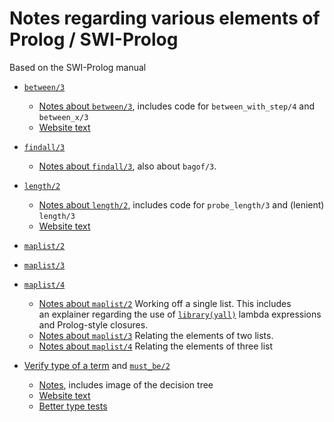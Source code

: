 # Notes regarding various elements of Prolog / SWI-Prolog

Based on the SWI-Prolog manual

- [`between/3`](https://eu.swi-prolog.org/pldoc/doc_for?object=between/3)
   - [Notes about `between/3`](about_between/), includes code for `between_with_step/4` and `between_x/3` 
   - [Website text](about_between/webmanualtxt/between.txt)

- [`findall/3`](https://eu.swi-prolog.org/pldoc/doc_for?object=findall/3)
   - [Notes about `findall/3`](about_findall/), also about `bagof/3`.

- [`length/2`](https://eu.swi-prolog.org/pldoc/doc_for?object=length/2)
   - [Notes about `length/2`](about_length/), includes code for `probe_length/3` and (lenient) `length/3`
   - [Website text](about_length/webmanualtxt/length.txt)

- [`maplist/2`](https://eu.swi-prolog.org/pldoc/doc_for?object=maplist/2)
- [`maplist/3`](https://eu.swi-prolog.org/pldoc/doc_for?object=maplist/3)
- [`maplist/4`](https://eu.swi-prolog.org/pldoc/doc_for?object=maplist/4)
   - [Notes about `maplist/2`](about_maplist/maplist_2_examples.md) Working off a single list. This includes   
     an explainer regarding the use of [`library(yall)`](https://eu.swi-prolog.org/pldoc/man?section=yall) 
     lambda expressions and Prolog-style closures.
   - [Notes about `maplist/3`](about_maplist/maplist_3_examples.md) Relating the elements of two lists.
   - [Notes about `maplist/4`](about_maplist/maplist_4_examples.md) Relating the elements of three list
   
- [Verify type of a term](https://eu.swi-prolog.org/pldoc/man?section=typetest) and [`must_be/2`](https://eu.swi-prolog.org/pldoc/doc_for?object=must_be/2)
   - [Notes](about_swipl_data_types/), includes image of the decision tree
   - [Website text](about_swipl_data_types/webmanualtxt/type_tree_in_ascii.txt)
   - [Better type tests](about_type_tests/)
   
